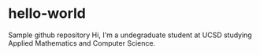 # hello-world
Sample github repository
Hi, I'm a undegraduate student at UCSD studying Applied Mathematics and Computer Science.
